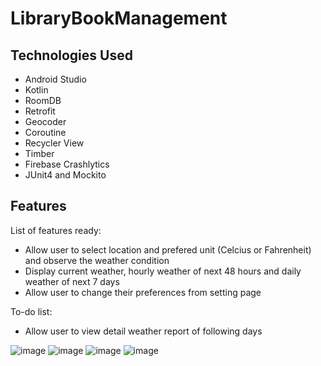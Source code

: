 # LibraryBookManagement

## Technologies Used
* Android Studio
* Kotlin
* RoomDB
* Retrofit
* Geocoder
* Coroutine
* Recycler View
* Timber
* Firebase Crashlytics
* JUnit4 and Mockito

## Features

List of features ready:
* Allow user to select location and prefered unit (Celcius or Fahrenheit) and observe the weather condition
* Display current weather, hourly weather of next 48 hours and daily weather of next 7 days
* Allow user to change their preferences from setting page

To-do list:
* Allow user to view detail weather report of following days

![image](https://user-images.githubusercontent.com/31942533/173934204-74eb5105-6f5e-4758-a648-5128d564301d.png)
![image](https://user-images.githubusercontent.com/31942533/173934270-af1fe5fe-7758-4af8-89bb-775659d2522d.png)
![image](https://user-images.githubusercontent.com/31942533/173934320-b6d16f97-0ad2-49f4-a5e7-d908159a6ea4.png)
![image](https://user-images.githubusercontent.com/31942533/173934486-aa55f26e-9778-4a32-99aa-c432b964023d.png)

